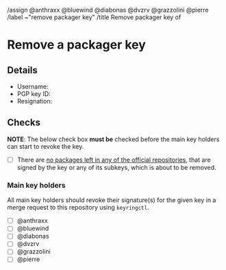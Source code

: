 <!--
This template is used when an existing packager PGP public key needs to be
removed from the distribution's keyring.
It is used by users with a valid main key or a valid packager key.

NOTE: All comment sections with a MODIFY note need to be edited.
-->
/assign @anthraxx @bluewind @diabonas @dvzrv @grazzolini @pierre
/label ~"remove packager key"
/title Remove packager key of <!-- MODIFY: Add packager key holder's username -->
<!--
Please do not remove the above quick actions, which automatically label the
issue and assign relevant users.
-->

# Remove a packager key

## Details

- Username: <!-- MODIFY: Add the @-prefixed username -->
- PGP key ID: <!-- MODIFY: Add the output of `gpg --keyid-format long --list-key <PACKAGER KEY UID> | sed -n '2p' | tr -d ' '` here -->
- Resignation: <!-- MODIFY: Link to resignation of key holder -->

## Checks

**NOTE**: The below check box **must be** checked before the main key holders
can start to revoke the key.

- [ ] There are [no packages left in any of the official
  repositories](https://gitlab.archlinux.org/archlinux/archlinux-keyring/-/wikis/workflows/Find-packages-signed-by-a-key),
  that are signed by the key or any of its subkeys, which is about to be
  removed.

### Main key holders

All main key holders should revoke their signature(s) for the given key in a
merge request to this repository using `keyringctl`.

- [ ] @anthraxx
- [ ] @bluewind
- [ ] @diabonas
- [ ] @dvzrv
- [ ] @grazzolini
- [ ] @pierre
